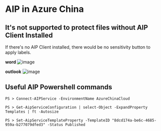 # AIP in Azure China

## It's not supported to protect files without AIP Client Installed

  If there's no AIP Client installed, there would be no sensitivity button to apply labels. 

  **word**
  ![image](https://user-images.githubusercontent.com/96280581/160784651-af442433-f97f-4d22-91d8-c95aaf1b0095.png)

  **outlook**
  ![image](https://user-images.githubusercontent.com/96280581/160785060-49e61399-aacf-4186-9a22-f575eac8c786.png)


## Useful AIP Powershell commands

```
PS > Connect-AIPService -EnvironmentName AzureChinaCloud

PS > Get-AipServiceConfiguration | select-Object -ExpandProperty Templates | ft -Autosize

PS > Set-AipServiceTemplateProperty -TemplateID "8dcd174a-be6c-4685-959a-b277079dfed3" -Status Published
```

